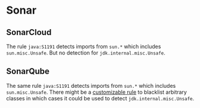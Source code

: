 # Sonar

## SonarCloud

The rule `java:S1191` detects imports from `sun.*` which includes
`sun.misc.Unsafe`. But no detection for `jdk.internal.misc.Unsafe`.

## SonarQube

The same rule `java:S1191` detects imports from `sun.*` which includes
`sun.misc.Unsafe`. There might be a [customizable rule](https://rules.sonarsource.com/java/RSPEC-3688/)
to blacklist arbitrary classes in which cases it could be used to detect `jdk.internal.misc.Unsafe`.
